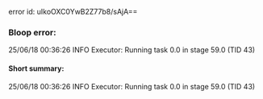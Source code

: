 error id: uIkoOXC0YwB2Z77b8/sAjA==
### Bloop error:

25/06/18 00:36:26 INFO Executor: Running task 0.0 in stage 59.0 (TID 43)
#### Short summary: 

25/06/18 00:36:26 INFO Executor: Running task 0.0 in stage 59.0 (TID 43)